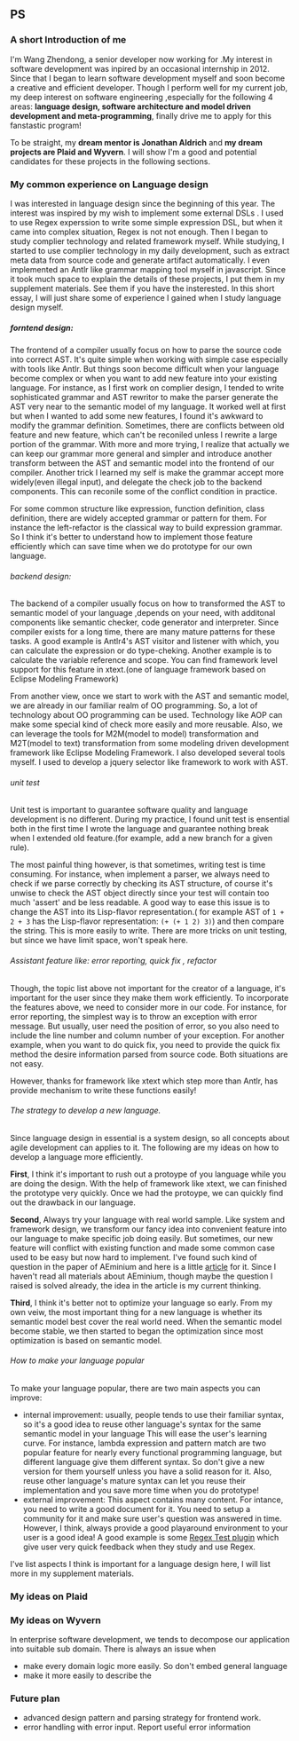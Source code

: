 ## PS

### A short Introduction of me
I'm Wang Zhendong, a senior developer now working for <Company>.My interest in software development was inpired by an occasional internship in 2012. Since that I began to learn software development myself and soon become a creative and efficient developer. Though I perform well for my current job, my deep interest on software engineering ,especially for the following 4 areas: **language design, software architecture and model driven development and meta-programming**, finally drive me to apply for this fanstastic program! 

To be straight, my **dream mentor is Jonathan Aldrich** and **my dream projects are Plaid and Wyvern**. I will show I'm a good and potential candidates for these projects in the following sections.

### My common experience on Language design
I was interested in language design since the beginning of this year. The interest was inspired by my wish to implement some external DSLs . I used to use Regex experssion to write some simple expression DSL, but when it came into complex situation, Regex is not not enough. Then I began to study complier technology and related framework myself. While studying, I started to use complier technology in my daily development, such as extract meta data from source code and generate artifact automatically. I even implemented an Antlr like grammar mapping tool myself in javascript. Since it took much space to explain the details of these projects, I put them in my supplement materials. See them if you have the insterested. In this short essay, I will just share some of experience I gained when I study language design myself.

##### forntend design:
  The frontend of a compiler usually focus on how to parse the source code into correct AST. It's quite simple when working with simple case especially with tools like Antlr. But things soon become difficult when your language become complex or when you want to add new feature into your existing language. For instance, as I first work on complier design, I tended to write sophisticated grammar and AST rewritor to make the parser generate the AST very near to the semantic model of my language. It worked well at first but when I wanted to add some new features, I found it's awkward to modify the grammar definition. Sometimes,  there are conflicts between old feature and new feature, which can't be reconiled unless I rewrite a large portion of the grammar. With more and more trying, I realize that actually we can keep our grammar more general and simpler and introduce another transform between the AST and semantic model into the frontend of our compiler. Another trick I learned my self is make the grammar accept more widely(even illegal input), and delegate the check job to the backend components. This can reconile some of the conflict condition in practice. 
  
  For some common structure like expression, function definition, class definition, there are widely accepted grammar or pattern for them. For instance the left-refactor is the classical way to build expression grammar. So I think it's better to understand how to implement those feature efficiently which can save time when we do prototype for our own language.  

###### backend design:
  The backend of a compiler usually focus on how to transformed the AST to semantic model of your language ,depends on your need, with additonal components like semantic checker, code generator and interpreter. Since compiler exists for a long time, there are many mature patterns for these tasks. A good example is Antlr4's AST visitor and listener with which, you can calculate the expression or do type-cheking. Another example is to calculate the variable reference and scope. You can find framework level support for this feature in xtext.(one of language framework based on Eclipse Modeling Framework)
  
  From another view, once we start to work with the AST and semantic model, we are already in our familiar realm of OO programming. So, a lot of technology about OO programming can be used. Technology like AOP can make some special kind of check more easily and more reusable. Also, we can leverage the tools for M2M(model to model) transformation and M2T(model to text) transformation from some modeling driven development framework like Eclipse Modeling Framework. I also developed several tools myself. I used to develop a jquery selector like framework to work with AST. 
  
###### unit test
  Unit test is important to guarantee software quality and language development is no different. During my practice, I found unit test is ensential both in the first time I wrote the language and guarantee nothing break when I extended old feature.(for example, add a new branch for a given rule). 
  
  The most painful thing however, is that sometimes, writing test is time consuming. For instance, when implement a parser, we always need to check if we parse correctly by checking its AST structure, of course it's unwise to check the AST object directly since your test will contain too much 'assert' and be less readable. A good way to ease this issue is to change the AST into its Lisp-flavor representation.( for example AST of ```1 + 2 + 3``` has the Lisp-flavor representation: ```(+ (+ 1 2) 3)```) and then compare the string. This is more easily to write. There are more tricks on unit testing, but since we have limit space, won't speak here.
  
###### Assistant feature like: error reporting, quick fix , refactor
  Though, the topic list above not important for the creator of a language, it's important for the user since they make them work efficiently. To incorporate the features above, we need to consider more in our code. For instance, for error reporting, the simplest way is to throw an exception with error message. But usually, user need the position of error, so you also need to include the line number and column number of your exception. For another example, when you want to do quick fix, you need to provide the quick fix method the desire information parsed from source code. Both situations are not easy. 
  
  However, thanks for framework like xtext which step more than Antlr, has provide mechanism to write these functions easily! 
  
###### The strategy to develop a new language.
  Since language design in essential is a system design, so all concepts about agile development can applies to it. The following are my ideas on how to develop a language more efficiently. 
  
  **First**, I think it's important to rush out a protoype of you language while you are doing the design. With the help of framework like xtext, we can finished the prototype very quickly. Once we had the protoype, we can quickly find out the drawback in our language.
  
  **Second**, Always try your language with real world sample. Like system and framework design, we transform our fancy idea into convenient feature into our language to make specific job doing easily. But sometimes, our new feature will conflict with existing function and made some common case used to be easy but now hard to implement. I've found such kind of question in the paper of AEminium and here is a little [article](https://github.com/qweasd1/Refactor/blob/master/ideas/Supplement/plaid_thinkings.md) for it. Since I haven't read all materials about AEminium, though maybe the question I raised is solved already, the idea in the article is my current thinking.
  
  **Third**, I think it's better not to optimize your language so early. From my own veiw, the most important thing for a new language is whether its semantic model best cover the real world need. When the semantic model become stable, we then started to began the optimization since most optimization is based on semantic model. 
  
  

  
###### How to make your language popular
  To make your language popular, there are two main aspects you can improve:
* internal improvement: usually, people tends to use their familiar syntax, so it's a good idea to reuse other language's syntax for the same semantic model in your language This will ease the user's learning curve. For instance, lambda expression and pattern match are two popular feature for nearly every functional programming language, but different language give them different syntax. So don't give a new version for them yourself unless you have a solid reason for it. Also, reuse other language's mature syntax can let you reuse their implementation and you save more time when you do prototype!
* external improvement: This aspect contains many content. For intance, you need to write a good document for it. You need to setup a community for it and make sure user's question was answered in time. However, I think, always provide a good playaround environment to your user is a good idea! A good example is some [Regex Test plugin](https://regex101.com/) which give user very quick feedback when they study and use Regex.



I've list aspects I think is important for a language design here, I will list more in my supplement materials. 

### My ideas on Plaid


### My ideas on Wyvern
In enterprise software development, we tends to decompose our application into suitable sub domain. There is always an issue when 
* make every domain logic more easily. So don't embed general language
* make it more easily to describe the 

### Future plan
* advanced design pattern and parsing strategy for frontend work.
* error handling with error input. Report useful error information
